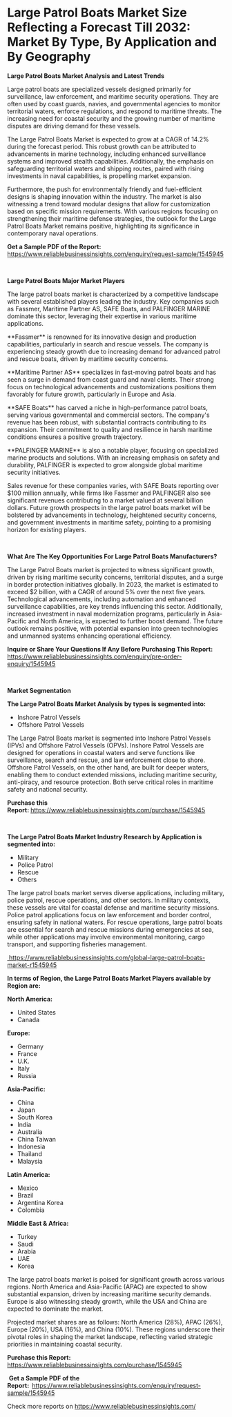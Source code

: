 <p><h1>Large Patrol Boats Market Size Reflecting a Forecast Till 2032: Market By Type, By Application and By Geography</h1></p><p><strong>Large Patrol Boats Market Analysis and Latest Trends</strong></p>
<p><p>Large patrol boats are specialized vessels designed primarily for surveillance, law enforcement, and maritime security operations. They are often used by coast guards, navies, and governmental agencies to monitor territorial waters, enforce regulations, and respond to maritime threats. The increasing need for coastal security and the growing number of maritime disputes are driving demand for these vessels.</p><p>The Large Patrol Boats Market is expected to grow at a CAGR of 14.2% during the forecast period. This robust growth can be attributed to advancements in marine technology, including enhanced surveillance systems and improved stealth capabilities. Additionally, the emphasis on safeguarding territorial waters and shipping routes, paired with rising investments in naval capabilities, is propelling market expansion.</p><p>Furthermore, the push for environmentally friendly and fuel-efficient designs is shaping innovation within the industry. The market is also witnessing a trend toward modular designs that allow for customization based on specific mission requirements. With various regions focusing on strengthening their maritime defense strategies, the outlook for the Large Patrol Boats Market remains positive, highlighting its significance in contemporary naval operations.</p></p>
<p><strong>Get a Sample PDF of the Report:&nbsp;</strong> <a href="https://www.reliablebusinessinsights.com/enquiry/request-sample/1545945?utm_campaign=2243&utm_medium=2&utm_source=Github&utm_content=ia&utm_term=27022025&utm_id=large-patrol-boats">https://www.reliablebusinessinsights.com/enquiry/request-sample/1545945</a></p>
<p>&nbsp;</p>
<p><strong>Large Patrol Boats Major Market Players</strong></p>
<p><p>The large patrol boats market is characterized by a competitive landscape with several established players leading the industry. Key companies such as Fassmer, Maritime Partner AS, SAFE Boats, and PALFINGER MARINE dominate this sector, leveraging their expertise in various maritime applications.</p><p>**Fassmer** is renowned for its innovative design and production capabilities, particularly in search and rescue vessels. The company is experiencing steady growth due to increasing demand for advanced patrol and rescue boats, driven by maritime security concerns.</p><p>**Maritime Partner AS** specializes in fast-moving patrol boats and has seen a surge in demand from coast guard and naval clients. Their strong focus on technological advancements and customizations positions them favorably for future growth, particularly in Europe and Asia.</p><p>**SAFE Boats** has carved a niche in high-performance patrol boats, serving various governmental and commercial sectors. The company's revenue has been robust, with substantial contracts contributing to its expansion. Their commitment to quality and resilience in harsh maritime conditions ensures a positive growth trajectory.</p><p>**PALFINGER MARINE** is also a notable player, focusing on specialized marine products and solutions. With an increasing emphasis on safety and durability, PALFINGER is expected to grow alongside global maritime security initiatives.</p><p>Sales revenue for these companies varies, with SAFE Boats reporting over $100 million annually, while firms like Fassmer and PALFINGER also see significant revenues contributing to a market valued at several billion dollars. Future growth prospects in the large patrol boats market will be bolstered by advancements in technology, heightened security concerns, and government investments in maritime safety, pointing to a promising horizon for existing players.</p></p>
<p>&nbsp;</p>
<p><strong>What Are The Key Opportunities For Large Patrol Boats Manufacturers?</strong></p>
<p><p>The Large Patrol Boats market is projected to witness significant growth, driven by rising maritime security concerns, territorial disputes, and a surge in border protection initiatives globally. In 2023, the market is estimated to exceed $2 billion, with a CAGR of around 5% over the next five years. Technological advancements, including automation and enhanced surveillance capabilities, are key trends influencing this sector. Additionally, increased investment in naval modernization programs, particularly in Asia-Pacific and North America, is expected to further boost demand. The future outlook remains positive, with potential expansion into green technologies and unmanned systems enhancing operational efficiency.</p></p>
<p><strong>Inquire or Share Your Questions If Any Before Purchasing This Report:</strong> <a href="https://www.reliablebusinessinsights.com/enquiry/pre-order-enquiry/1545945?utm_campaign=2243&utm_medium=2&utm_source=Github&utm_content=ia&utm_term=27022025&utm_id=large-patrol-boats">https://www.reliablebusinessinsights.com/enquiry/pre-order-enquiry/1545945</a></p>
<p>&nbsp;</p>
<p><strong>Market Segmentation</strong></p>
<p><strong>The Large Patrol Boats Market Analysis by types is segmented into:</strong></p>
<p><ul><li>Inshore Patrol Vessels</li><li>Offshore Patrol Vessels</li></ul></p>
<p><p>The Large Patrol Boats market is segmented into Inshore Patrol Vessels (IPVs) and Offshore Patrol Vessels (OPVs). Inshore Patrol Vessels are designed for operations in coastal waters and serve functions like surveillance, search and rescue, and law enforcement close to shore. Offshore Patrol Vessels, on the other hand, are built for deeper waters, enabling them to conduct extended missions, including maritime security, anti-piracy, and resource protection. Both serve critical roles in maritime safety and national security.</p></p>
<p><strong>Purchase this Report:&nbsp;</strong><a href="https://www.reliablebusinessinsights.com/purchase/1545945?utm_campaign=2243&utm_medium=2&utm_source=Github&utm_content=ia&utm_term=27022025&utm_id=large-patrol-boats">https://www.reliablebusinessinsights.com/purchase/1545945</a></p>
<p>&nbsp;</p>
<p><strong>The Large Patrol Boats Market Industry Research by Application is segmented into:</strong></p>
<p><ul><li>Military</li><li>Police Patrol</li><li>Rescue</li><li>Others</li></ul></p>
<p><p>The large patrol boats market serves diverse applications, including military, police patrol, rescue operations, and other sectors. In military contexts, these vessels are vital for coastal defense and maritime security missions. Police patrol applications focus on law enforcement and border control, ensuring safety in national waters. For rescue operations, large patrol boats are essential for search and rescue missions during emergencies at sea, while other applications may involve environmental monitoring, cargo transport, and supporting fisheries management.</p></p>
<p><a href="https://www.reliablebusinessinsights.com/global-large-patrol-boats-market-r1545945?utm_campaign=2243&utm_medium=2&utm_source=Github&utm_content=ia&utm_term=27022025&utm_id=large-patrol-boats">&nbsp;https://www.reliablebusinessinsights.com/global-large-patrol-boats-market-r1545945</a></p>
<p><strong>In terms of Region, the Large Patrol Boats Market Players available by Region are:</strong></p>
<p>
    <p> <strong> North America: </strong>
        <ul>
            <li>United States</li>
            <li>Canada</li>
        </ul>
        </p> 
    <p> <strong> Europe: </strong>
        <ul>
            <li>Germany</li>
            <li>France</li>
            <li>U.K.</li>
            <li>Italy</li>
            <li>Russia</li>
        </ul>
        </p> 
    <p> <strong> Asia-Pacific: </strong>
        <ul>
            <li>China</li>
            <li>Japan</li>
            <li>South Korea</li>
            <li>India</li>
            <li>Australia</li>
            <li>China Taiwan</li>
            <li>Indonesia</li>
            <li>Thailand</li>
            <li>Malaysia</li>
        </ul>
        </p> 
    <p> <strong> Latin America: </strong>
        <ul>
            <li>Mexico</li>
            <li>Brazil</li>
            <li>Argentina Korea</li>
            <li>Colombia</li>
        </ul>
        </p> 
    <p> <strong> Middle East & Africa: </strong>
        <ul>
            <li>Turkey</li>
            <li>Saudi</li>
            <li>Arabia</li>
            <li>UAE</li>
            <li>Korea</li>
        </ul>
    </p>
    </p>
<p><p>The large patrol boats market is poised for significant growth across various regions. North America and Asia-Pacific (APAC) are expected to show substantial expansion, driven by increasing maritime security demands. Europe is also witnessing steady growth, while the USA and China are expected to dominate the market. </p><p>Projected market shares are as follows: North America (28%), APAC (26%), Europe (20%), USA (16%), and China (10%). These regions underscore their pivotal roles in shaping the market landscape, reflecting varied strategic priorities in maintaining coastal security.</p></p>
<p><strong>Purchase this Report: </strong><a href="https://www.reliablebusinessinsights.com/purchase/1545945?utm_campaign=2243&utm_medium=2&utm_source=Github&utm_content=ia&utm_term=27022025&utm_id=large-patrol-boats">https://www.reliablebusinessinsights.com/purchase/1545945</a></p>
<p>&nbsp;<strong>Get a Sample PDF of the Report:&nbsp;&nbsp;</strong><a href="https://www.reliablebusinessinsights.com/enquiry/request-sample/1545945?utm_campaign=2243&utm_medium=2&utm_source=Github&utm_content=ia&utm_term=27022025&utm_id=large-patrol-boats">https://www.reliablebusinessinsights.com/enquiry/request-sample/1545945</a></p>
<p><strong></strong></p>
<p>Check more reports on <a href="https://www.reliablebusinessinsights.com/?utm_campaign=2243&utm_medium=2&utm_source=Github&utm_content=ia&utm_term=27022025&utm_id=large-patrol-boats">https://www.reliablebusinessinsights.com/</a></p>